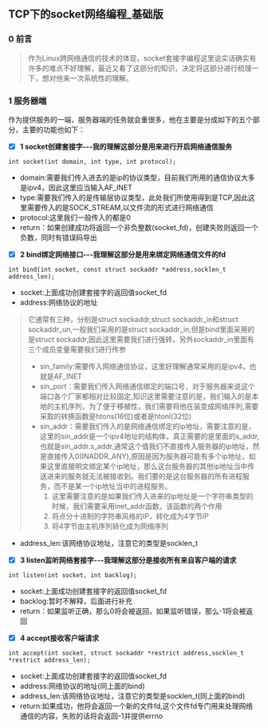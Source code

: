 ## TCP下的socket网络编程_基础版
### 0 前言
> 作为Linux跨网络通信的技术的体现，socket套接字编程这里说实话确实有许多的难点不好理解，最近又看了这部分的知识，决定将这部分进行梳理一下，想对他来一次系统性的理解。
### 1 服务器端
作为提供服务的一端，服务器端的任务就会重很多，他在主要是分成如下的五个部分，主要的功能也如下：  
- [x] **1 socket创建套接字---我的理解这部分是用来进行开启网络通信服务**   
```
int socket(int domain, int type, int protocol);
```  
- domain:需要我们传入进去的是ip的协议类型，目前我们所用的通信协议大多是ipv4，因此这里应当输入AF_INET  
- type:需要我们传入的是传输层协议类型，此处我们所使用得到是TCP,因此这里需要传入的是SOCK_STREAM,以文件流的形式进行网络通信
- protocol:这里我们一般传入的都是0   
- return：如果创建成功将返回一个非负整数(socket_fd)，创建失败则返回一个负数，同时有错误码导出  
- [x] **2 bind绑定网络接口---我理解这部分是用来绑定网络通信文件的fd**
```
int bind(int socket, const struct sockaddr *address,socklen_t address_len);
```   
- socket:上面成功创建套接字的返回值socket_fd
- address:网络协议的地址
> 它通常有三种，分别是struct sockaddr,struct sockaddr_in和struct sockaddr_un,一般我们采用的是struct sockaddr_in,但是bind里面采用的是struct sockaddr,因此这里需要我们进行强转，另外sockaddr_in里面有三个成员变量需要我们进行传参    
> - sin_family:需要传入网络通信协议，这里好理解通常采用的是ipv4，也就是AF_INET   
> - sin_port：需要我们传入网络通信绑定的端口号，对于服务器来说这个端口各个厂家都相对比较固定,知识这里需要注意的是，我们输入的是本地的主机序列，为了便于移植性，我们需要将他在装变成网络序列,需要采取的转换函数是htons(16位)或者是htonl(32位)   
> - sin_addr：需要我们传入的是网络通信绑定的ip地址，需要注意的是，这里的sin_addr是一个ipv4地址的结构体，真正需要的是里面的s_addr,也就是sin_addr.s_addr,通常这个值我们不直接传入服务器的ip地址，然是直接传入0(INADDR_ANY),原因是因为服务器可能有多个ip地址，如果这里直接明文绑定某个ip地址，那么这台服务器的其他ip地址当中传送进来的服务就无法被接收到。我们要的是这台服务器的所有进程服务，而不是某一个ip地址当中的进程服务。
>   1. 这里需要注意的是如果我们传入进来的ip地址是一个字符串类型的时候，我们需要采用inet_addr函数，该函数的两个作用
>   2.  将点分十进制的字符串风格的IP，转化成为4字节IP
>   3.  将4字节由主机序列转化成为网络序列
   
- address_len:该网络协议地址，注意它的类型是socklen_t
- [x] **3 listen监听网络套接字---我理解这部分是接收所有来自客户端的请求**    
```
int listen(int socket, int backlog);
```      
- socket:上面成功创建套接字的返回值socket_fd
- backlog:暂时不解释，后面进行补充
- return：如果监听正确，那么0将会被返回，如果监听错误，那么-1将会被返回
- [x] **4 accept接收客户端请求**  
```
int accept(int socket, struct sockaddr *restrict address,socklen_t *restrict address_len);
```
- socket:上面成功创建套接字的返回值socket_fd
- address:网络协议的地址(同上面的bind)
- address_len:该网络协议地址，注意它的类型是socklen_t(同上面的bind)
- return:如果成功，他将会返回一个新的文件fd,这个文件fd专门用来处理网络通信的内容，失败的话将会返回-1并提供errno


